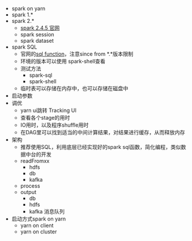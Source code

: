 - spark on yarn 
- spark 1.*
- spark 2.*
	- [spark 2.4.5 官网](https://spark.apache.org/docs/2.4.5/index.html)
	- spark session
	- spark dataset
- spark SQL
	- 官网的[sql function](https://spark.apache.org/docs/2.4.5/api/sql/index.html)，注意since from *.*版本限制
	- 环境的版本可以使用 spark-shell查看
	- 测试方法
		- spark-sql
		- spark-shell
	- 临时表可以存储在内存中，也可以存储在磁盘中
- 启动参数
- 调优
	- yarn ui跳转 Tracking UI
	- 查看各个stage的用时
	- IO用时，以及程序shuffle用时
	- 在DAG里可以找到适当的中间计算结果，对结果进行缓存，从而释放内存
- 架构
	- 推荐使用SQL，利用底层已经实现好的spark sql函数，简化编程，类似数据中台的开发
	- readFromxx
		- hdfs
		- db
		- kafka
	- process
	- output
		- db
		- hdfs
		- kafka 消息队列
- 启动方式spark on yarn 
	- yarn on client 
	- yarn on cluster
